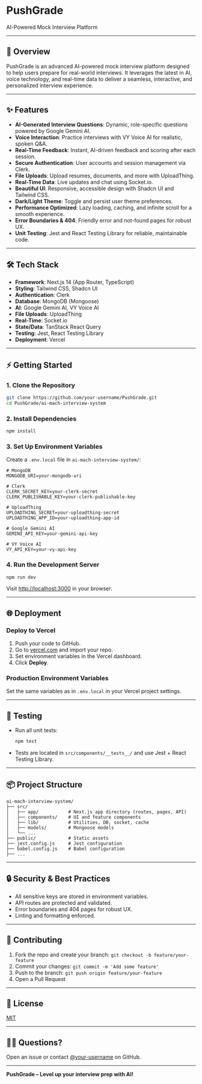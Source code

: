 # PushGrade

AI-Powered Mock Interview Platform

---

## 🚀 Overview
PushGrade is an advanced AI-powered mock interview platform designed to help users prepare for real-world interviews. It leverages the latest in AI, voice technology, and real-time data to deliver a seamless, interactive, and personalized interview experience.

---

## ✨ Features
- **AI-Generated Interview Questions**: Dynamic, role-specific questions powered by Google Gemini AI.
- **Voice Interaction**: Practice interviews with VY Voice AI for realistic, spoken Q&A.
- **Real-Time Feedback**: Instant, AI-driven feedback and scoring after each session.
- **Secure Authentication**: User accounts and session management via Clerk.
- **File Uploads**: Upload resumes, documents, and more with UploadThing.
- **Real-Time Data**: Live updates and chat using Socket.io.
- **Beautiful UI**: Responsive, accessible design with Shadcn UI and Tailwind CSS.
- **Dark/Light Theme**: Toggle and persist user theme preferences.
- **Performance Optimized**: Lazy loading, caching, and infinite scroll for a smooth experience.
- **Error Boundaries & 404**: Friendly error and not-found pages for robust UX.
- **Unit Testing**: Jest and React Testing Library for reliable, maintainable code.

---

## 🛠️ Tech Stack
- **Framework**: Next.js 14 (App Router, TypeScript)
- **Styling**: Tailwind CSS, Shadcn UI
- **Authentication**: Clerk
- **Database**: MongoDB (Mongoose)
- **AI**: Google Gemini AI, VY Voice AI
- **File Uploads**: UploadThing
- **Real-Time**: Socket.io
- **State/Data**: TanStack React Query
- **Testing**: Jest, React Testing Library
- **Deployment**: Vercel

---

## ⚡ Getting Started

### 1. Clone the Repository
```bash
git clone https://github.com/your-username/PushGrade.git
cd PushGrade/ai-mach-interview-system
```

### 2. Install Dependencies
```bash
npm install
```

### 3. Set Up Environment Variables
Create a `.env.local` file in `ai-mach-interview-system/`:
```env
# MongoDB
MONGODB_URI=your-mongodb-uri

# Clerk
CLERK_SECRET_KEY=your-clerk-secret
CLERK_PUBLISHABLE_KEY=your-clerk-publishable-key

# UploadThing
UPLOADTHING_SECRET=your-uploadthing-secret
UPLOADTHING_APP_ID=your-uploadthing-app-id

# Google Gemini AI
GEMINI_API_KEY=your-gemini-api-key

# VY Voice AI
VY_API_KEY=your-vy-api-key
```

### 4. Run the Development Server
```bash
npm run dev
```
Visit [http://localhost:3000](http://localhost:3000) in your browser.

---

## 🌐 Deployment

### Deploy to Vercel
1. Push your code to GitHub.
2. Go to [vercel.com](https://vercel.com/) and import your repo.
3. Set environment variables in the Vercel dashboard.
4. Click **Deploy**.

### Production Environment Variables
Set the same variables as in `.env.local` in your Vercel project settings.

---

## 🧪 Testing
- Run all unit tests:
  ```bash
  npm test
  ```
- Tests are located in `src/components/__tests__/` and use Jest + React Testing Library.

---

## 📦 Project Structure
```
ai-mach-interview-system/
├── src/
│   ├── app/           # Next.js app directory (routes, pages, API)
│   ├── components/    # UI and feature components
│   ├── lib/           # Utilities, DB, socket, cache
│   ├── models/        # Mongoose models
│   └── ...
├── public/            # Static assets
├── jest.config.js     # Jest configuration
├── babel.config.js    # Babel configuration
├── ...
```

---

## 🔒 Security & Best Practices
- All sensitive keys are stored in environment variables.
- API routes are protected and validated.
- Error boundaries and 404 pages for robust UX.
- Linting and formatting enforced.

---

## 🤝 Contributing
1. Fork the repo and create your branch: `git checkout -b feature/your-feature`
2. Commit your changes: `git commit -m 'Add some feature'`
3. Push to the branch: `git push origin feature/your-feature`
4. Open a Pull Request

---

## 📄 License
[MIT](LICENSE)

---

## 🙋‍♂️ Questions?
Open an issue or contact [@your-username](https://github.com/pratyush-Chandra) on GitHub.

---

**PushGrade – Level up your interview prep with AI!**
